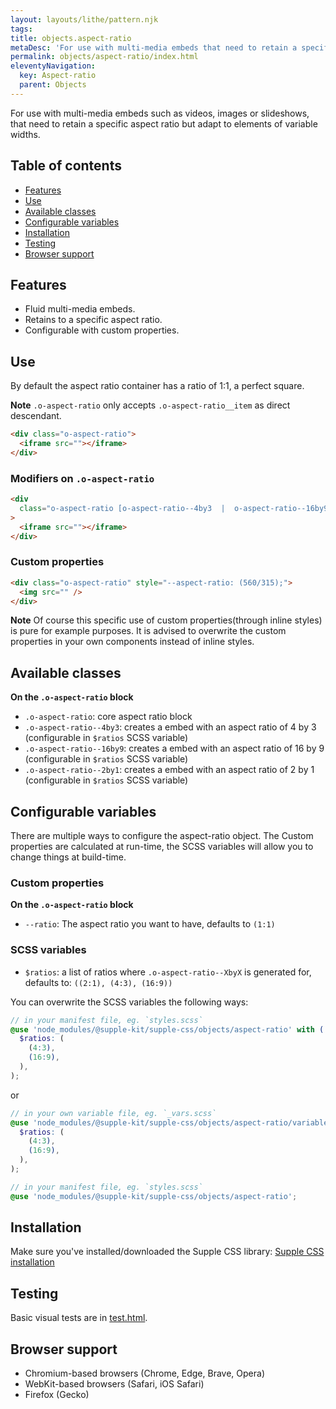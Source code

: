 ```yaml
---
layout: layouts/lithe/pattern.njk
tags:
title: objects.aspect-ratio
metaDesc: 'For use with multi-media embeds that need to retain a specific aspect ratio but adapt to elements of variable widths.'
permalink: objects/aspect-ratio/index.html
eleventyNavigation:
  key: Aspect-ratio
  parent: Objects
---
```


For use with multi-media embeds such as videos, images or slideshows, that need to retain a specific aspect ratio but adapt to elements of variable widths.

## Table of contents

- [Features](#features)
- [Use](#use)
- [Available classes](#available-classes)
- [Configurable variables](#configurable-variables)
- [Installation](#installation)
- [Testing](#testing)
- [Browser support](#browser-support)

## Features

- Fluid multi-media embeds.
- Retains to a specific aspect ratio.
- Configurable with custom properties.

## Use

By default the aspect ratio container has a ratio of 1:1, a perfect square.

**Note** `.o-aspect-ratio` only accepts `.o-aspect-ratio__item` as direct descendant.

```html
<div class="o-aspect-ratio">
  <iframe src=""></iframe>
</div>
```

### Modifiers on `.o-aspect-ratio`

```html
<div
  class="o-aspect-ratio [o-aspect-ratio--4by3  |  o-aspect-ratio--16by9  |  o-aspect-ratio--2by1]"
>
  <iframe src=""></iframe>
</div>
```

### Custom properties

```html
<div class="o-aspect-ratio" style="--aspect-ratio: (560/315);">
  <img src="" />
</div>
```

**Note** Of course this specific use of custom properties(through inline styles) is pure for example purposes. It is advised to overwrite the custom properties in your own components instead of inline styles.

## Available classes

**On the `.o-aspect-ratio` block**

- `.o-aspect-ratio`: core aspect ratio block
- `.o-aspect-ratio--4by3`: creates a embed with an aspect ratio of 4 by 3 (configurable in `$ratios` SCSS variable)
- `.o-aspect-ratio--16by9`: creates a embed with an aspect ratio of 16 by 9 (configurable in `$ratios` SCSS variable)
- `.o-aspect-ratio--2by1`: creates a embed with an aspect ratio of 2 by 1 (configurable in `$ratios` SCSS variable)

## Configurable variables

There are multiple ways to configure the aspect-ratio object. The Custom properties are calculated at run-time, the SCSS variables will allow you to change things at build-time.

### Custom properties

**On the `.o-aspect-ratio` block**

- `--ratio`: The aspect ratio you want to have, defaults to `(1:1)`

### SCSS variables

- `$ratios`: a list of ratios where `.o-aspect-ratio--XbyX` is generated for, defaults to: `((2:1), (4:3), (16:9))`

You can overwrite the SCSS variables the following ways:

```scss
// in your manifest file, eg. `styles.scss`
@use 'node_modules/@supple-kit/supple-css/objects/aspect-ratio' with (
  $ratios: (
    (4:3),
    (16:9),
  ),
);
```

or

```scss
// in your own variable file, eg. `_vars.scss`
@use 'node_modules/@supple-kit/supple-css/objects/aspect-ratio/variables' with (
  $ratios: (
    (4:3),
    (16:9),
  ),
);

// in your manifest file, eg. `styles.scss`
@use 'node_modules/@supple-kit/supple-css/objects/aspect-ratio';
```

## Installation

Make sure you've installed/downloaded the Supple CSS library: [Supple CSS installation](../../#installation)

## Testing

Basic visual tests are in [test.html](https://supple-kit.github.io/supple-css/objects/aspect-ratio/test.html).

## Browser support

- Chromium-based browsers (Chrome, Edge, Brave, Opera)
- WebKit-based browsers (Safari, iOS Safari)
- Firefox (Gecko)
